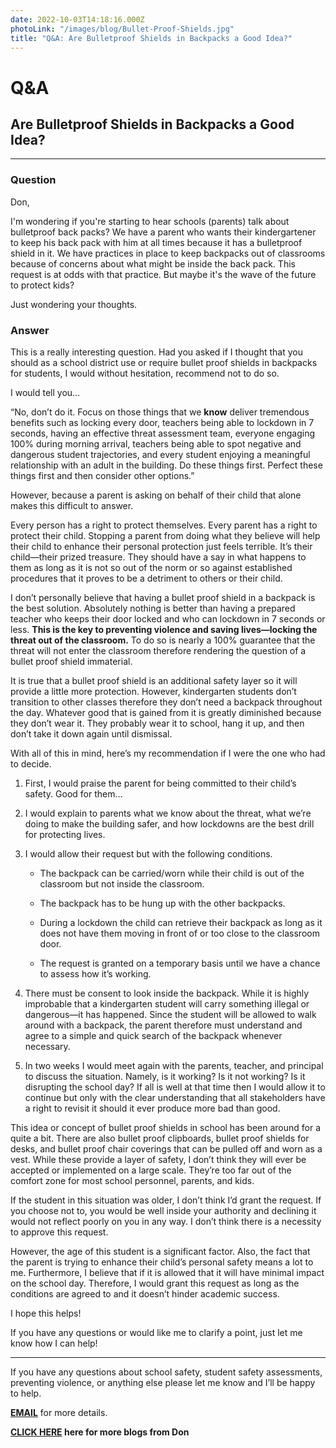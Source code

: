 ```yaml
---
date: 2022-10-03T14:18:16.000Z
photoLink: "/images/blog/Bullet-Proof-Shields.jpg"
title: "Q&A: Are Bulletproof Shields in Backpacks a Good Idea?"
---
```


# Q&A

## Are Bulletproof Shields in Backpacks a Good Idea?

---

### Question

Don,

I'm wondering if you're starting to hear schools (parents) talk about bulletproof back packs? We have a parent who wants their kindergartener to keep his back pack with him at all times because it has a bulletproof shield in it. We have practices in place to keep backpacks out of classrooms because of concerns about what might be inside the back pack. This request is at odds with that practice. But maybe it's the wave of the future to protect kids?

Just wondering your thoughts.

### Answer

This is a really interesting question. Had you asked if I thought that you should as a school district use or require bullet proof shields in backpacks for students, I would without hesitation, recommend not to do so.

I would tell you…

“No, don’t do it. Focus on those things that we **know** deliver tremendous benefits such as locking every door, teachers being able to lockdown in 7 seconds, having an effective threat assessment team, everyone engaging 100% during morning arrival, teachers being able to spot negative and dangerous student trajectories, and every student enjoying a meaningful relationship with an adult in the building. Do these things first. Perfect these things first and then consider other options.”

However, because a parent is asking on behalf of their child that alone makes this difficult to answer.

Every person has a right to protect themselves. Every parent has a right to protect their child. Stopping a parent from doing what they believe will help their child to enhance their personal protection just feels terrible. It’s their child—their prized treasure. They should have a say in what happens to them as long as it is not so out of the norm or so against established procedures that it proves to be a detriment to others or their child.

I don’t personally believe that having a bullet proof shield in a backpack is the best solution. Absolutely nothing is better than having a prepared teacher who keeps their door locked and who can lockdown in 7 seconds or less. **This is the key to preventing violence and saving lives—locking the threat out of the classroom.** To do so is nearly a 100% guarantee that the threat will not enter the classroom therefore rendering the question of a bullet proof shield immaterial.

It is true that a bullet proof shield is an additional safety layer so it will provide a little more protection. However, kindergarten students don’t transition to other classes therefore they don’t need a backpack throughout the day. Whatever good that is gained from it is greatly diminished because they don’t wear it. They probably wear it to school, hang it up, and then don’t take it down again until dismissal.

With all of this in mind, here’s my recommendation if I were the one who had to decide.

1. First, I would praise the parent for being committed to their child’s safety. Good for them…
2. I would explain to parents what we know about the threat, what we’re doing to make the building safer, and how lockdowns are the best drill for protecting lives.
3. I would allow their request but with the following conditions.

   - The backpack can be carried/worn while their child is out of the classroom but not inside the classroom.

   - The backpack has to be hung up with the other backpacks.

   - During a lockdown the child can retrieve their backpack as long as it does not have them moving in front of or too close to the classroom door.

   - The request is granted on a temporary basis until we have a chance to assess how it’s working.

4. There must be consent to look inside the backpack. While it is highly improbable that a kindergarten student will carry something illegal or dangerous—it has happened. Since the student will be allowed to walk around with a backpack, the parent therefore must understand and agree to a simple and quick search of the backpack whenever necessary.

5. In two weeks I would meet again with the parents, teacher, and principal to discuss the situation. Namely, is it working? Is it not working? Is it disrupting the school day? If all is well at that time then I would allow it to continue but only with the clear understanding that all stakeholders have a right to revisit it should it ever produce more bad than good.

This idea or concept of bullet proof shields in school has been around for a quite a bit. There are also bullet proof clipboards, bullet proof shields for desks, and bullet proof chair coverings that can be pulled off and worn as a vest. While these provide a layer of safety, I don’t think they will ever be accepted or implemented on a large scale. They’re too far out of the comfort zone for most school personnel, parents, and kids.

If the student in this situation was older, I don’t think I’d grant the request. If you choose not to, you would be well inside your authority and declining it would not reflect poorly on you in any way. I don’t think there is a necessity to approve this request.

However, the age of this student is a significant factor. Also, the fact that the parent is trying to enhance their child’s personal safety means a lot to me. Furthermore, I believe that if it is allowed that it will have minimal impact on the school day. Therefore, I would grant this request as long as the conditions are agreed to and it doesn’t hinder academic success.

I hope this helps!

If you have any questions or would like me to clarify a point, just let me know how I can help!

---

If you have any questions about school safety, student safety assessments, preventing violence, or anything else please
let me know and I’ll be happy to help.

**[EMAIL](mailto:don@donshomette.com)** for more details.

**[CLICK HERE](//donshomette.com/blogs.html) here for more blogs from Don**
